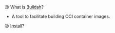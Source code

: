 :confused: What is [Buildah](https://buildah.io/)?

- A tool to facilitate building OCI container images.



:confused: [Install](https://github.com/containers/buildah/blob/main/install.md)?
